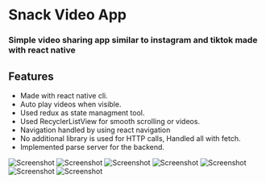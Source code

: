 # Snack Video App

### Simple video sharing app similar to instagram and tiktok made with react native

## Features

- Made with react native cli.
- Auto play videos when visible.
- Used redux as state managment tool.
- Used RecyclerListView for smooth scrolling or videos.
- Navigation handled by using react navigation
- No additional library is used for HTTP calls, Handled all with fetch.
- Implemented parse server for the backend.

![Screenshot](https://raw.githubusercontent.com/uzaysan/SnackVideoApp/main/screenshots/photo_2021-07-26_14-54-50.jpg)
![Screenshot](https://raw.githubusercontent.com/uzaysan/SnackVideoApp/main/screenshots/photo_2021-07-26_14-54-51.jpg)
![Screenshot](https://raw.githubusercontent.com/uzaysan/SnackVideoApp/main/screenshots/photo_2021-07-26_14-56-55.jpg)
![Screenshot](https://raw.githubusercontent.com/uzaysan/SnackVideoApp/main/screenshots/photo_2021-07-26_14-57-05.jpg)
![Screenshot](https://raw.githubusercontent.com/uzaysan/SnackVideoApp/main/screenshots/photo_2021-07-26_14-57-11.jpg)
![Screenshot](https://github.com/uzaysan/SnackVideoApp/blob/main/screenshots/photo_2021-07-26_14-57-24.jpg)
![Screenshot](https://raw.githubusercontent.com/uzaysan/SnackVideoApp/main/screenshots/photo_2021-07-26_14-57-28.jpg)
